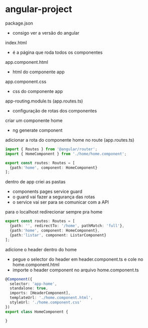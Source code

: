 # angular-project

package.json
- consigo ver a versão do angular

index.html
- é a página que roda todos os componentes

app.component.html
- html do componente app

app.component.css
- css do componente app

app-routing.module.ts (app.routes.ts)
- configuração de rotas dos componentes

criar um componente home
- ng generate component <home>

adicionar a rota do componente home no route (app.routes.ts)
~~~ts
import { Routes } from '@angular/router';
import { HomeComponent } from './home/home.component';

export const routes: Routes = [
  {path:'home', component: HomeComponent}
];
~~~

dentro de app criei as pastas
- components pages service guard
- o guard vai fazer a segurança das rotas
- o service vai ser para se comunicar com a API

para o localhost redirecionar sempre pra home
~~~ts
export const routes: Routes = [
  {path: '', redirectTo: '/home', pathMatch: 'full'},
  {path:'home', component: HomeComponent},
  {path:'listar', component: ListarComponent}
];
~~~

adicione o header dentro do home
- pegue o selector do header em header.component.ts e cole no home.component.html
- importe o header component no arquivo home.component.ts

~~~ts
@Component({
  selector: 'app-home',
  standalone: true,
  imports: [HeaderComponent],
  templateUrl: './home.component.html',
  styleUrl: './home.component.css'
})
export class HomeComponent {

}
~~~